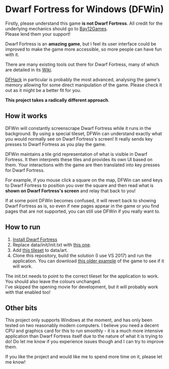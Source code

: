 # Dwarf Fortress for Windows (DFWin)
Firstly, please understand this game **is not Dwarf Fortress**. All credit for the underlying mechanics should go to [Bay12Games](http://www.bay12games.com/dwarves/).<br>
Please lend them your support!

Dwarf Fortress is an **amazing game**, but I feel its user interface could be improved to make the game more accessible, so more people can have fun with it.

There are many existing tools out there for Dwarf Fortress, many of which are detailed in its [Wiki](http://dwarffortresswiki.org/index.php/DF2014:Utilities). 

[DFHack](http://dwarffortresswiki.org/index.php/Utility:DFHack) in particular is probably the most advanced, analysing the game's memory allowing for some direct manipulation of the game. Please check it out as it might be a better fit for you.

**This project takes a radically different approach**.

## How it works

DFWin will constantly screenscrape Dwarf Fortress while it runs in the background. By using a special tileset, DFWin can understand exactly what you would normally see on Dwarf Fortress's screen! It really sends key presses to Dwarf Fortress as you play the game.

DFWin maintains a tile grid representation of what is visible in Dwarf Fortress. It then interprets these tiles and provides its own UI based on them. Your interactions with the game are then translated into key presses for Dwarf Fortress.

For example, if you mouse click a square on the map, DFWin can send keys to Dwarf Fortress to position you over the square and then read what is **shown on Dwarf Fortress's screen** and relay that back to you!

If at some point DFWin becomes confused, it will revert back to showing Dwarf Fortress as is, so even if new pages appear in the game or you find pages that are not supported, you can still use DFWin if you really want to.

## How to run

1. [Install Dwarf Fortress](http://www.bay12games.com/dwarves/)
2. Replace data/init/init.txt with [this one](init.txt).
3. Add [this tileset](DFWin/DFWin.Core/Resources/ComputerTileSetMicro.bmp) to data/art.
4. Clone this repository, build the solution (I use VS 2017) and run the application. You can download [this older example](DFWinTest.zip) of the game to see if it will work.

The init.txt needs to point to the correct tileset for the application to work. You should also leave the colours unchanged.<br>
I've skipped the opening movie for development, but it will probably work with that enabled too!

## Other bits

This project only supports Windows at the moment, and has only been tested on two reasonably modern computers. I believe you need a decent CPU and graphics card for this to run smoothly - it is a much more intensive application than Dwarf Fortress itself due to the nature of what it is trying to do! Do let me know if you experience issues though and I can try to improve them.

If you like the project and would like me to spend more time on it, please let me know!
